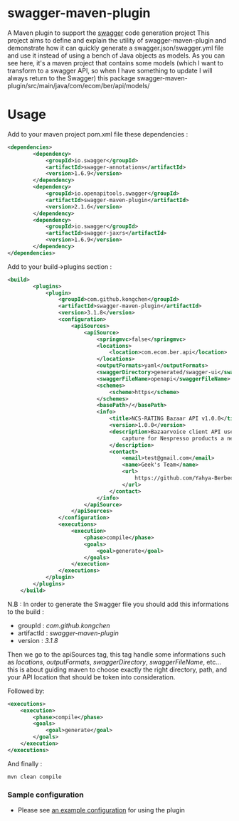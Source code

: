 swagger-maven-plugin
============================

A Maven plugin to support the [swagger](http://swagger.io) code generation project
This project aims to define and explain the utility of swagger-maven-plugin and demonstrate how it can quickly generate a swagger.json/swagger.yml file and use it instead of using a bench of Java objects as models.
As you can see here, it's a maven project that contains some models (which I want to transform to a swagger API, so when I have something to update I will always return to the Swagger) this package swagger-maven-plugin/src/main/java/com/ecom/ber/api/models/

Usage
============================
Add to your maven project pom.xml file these dependencies :

```xml
<dependencies>
        <dependency>
            <groupId>io.swagger</groupId>
            <artifactId>swagger-annotations</artifactId>
            <version>1.6.9</version>
        </dependency>
        <dependency>
            <groupId>io.openapitools.swagger</groupId>
            <artifactId>swagger-maven-plugin</artifactId>
            <version>2.1.6</version>
        </dependency>
        <dependency>
            <groupId>io.swagger</groupId>
            <artifactId>swagger-jaxrs</artifactId>
            <version>1.6.9</version>
        </dependency>
</dependencies>
```

Add to your build->plugins section :
```xml
<build>
        <plugins>
            <plugin>
                <groupId>com.github.kongchen</groupId>
                <artifactId>swagger-maven-plugin</artifactId>
                <version>3.1.8</version>
                <configuration>
                    <apiSources>
                        <apiSource>
                            <springmvc>false</springmvc>
                            <locations>
                                <location>com.ecom.ber.api</location>
                            </locations>
                            <outputFormats>yaml</outputFormats>
                            <swaggerDirectory>generated/swagger-ui</swaggerDirectory>
                            <swaggerFileName>openapi</swaggerFileName>
                            <schemes>
                                <scheme>https</scheme>
                            </schemes>
                            <basePath>/</basePath>
                            <info>
                                <title>NCS-RATING Bazaar API v1.0.0</title>
                                <version>1.0.0</version>
                                <description>Bazaarvoice client API used for POC market to improve ratings and reviews
                                    capture for Nespresso products a new R and R provider.
                                </description>
                                <contact>
                                    <email>test@gmail.com</email>
                                    <name>Geek's Team</name>
                                    <url>
                                        https://github.com/Yahya-Berbeche/swagger-maven-plugin
                                    </url>
                                </contact>
                            </info>
                        </apiSource>
                    </apiSources>
                </configuration>
                <executions>
                    <execution>
                        <phase>compile</phase>
                        <goals>
                            <goal>generate</goal>
                        </goals>
                    </execution>
                </executions>
            </plugin>
        </plugins>
    </build>
```
N.B :
In order to generate the Swagger file you should add this informations to the build :

- groupId : *<groupId>com.github.kongchen</groupId>* <br />
- artifactId : *<artifactId>swagger-maven-plugin</artifactId>* <br />
- version : *<version>3.1.8</version>*

Then we go to the apiSources tag, this tag handle some informations such as *locations*, *outputFormats*, *swaggerDirectory*, *swaggerFileName*, etc...
this is about guiding maven to choose exactly the right directory, path, and your API location that should be token into consideration.

Followed by:
```xml
<executions>
    <execution>
        <phase>compile</phase>
        <goals>
            <goal>generate</goal>
        </goals>
    </execution>
</executions>
```

And finally :

```
mvn clean compile
```
### Sample configuration

- Please see [an example configuration](https://github.com/Yahya-Berbeche/swagger-maven-plugin/blob/master/generated/swagger-ui/openapi.yaml) for using the plugin